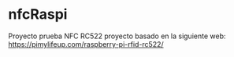 # nfcRaspi
Proyecto prueba NFC RC522
proyecto basado en la siguiente web:
https://pimylifeup.com/raspberry-pi-rfid-rc522/
